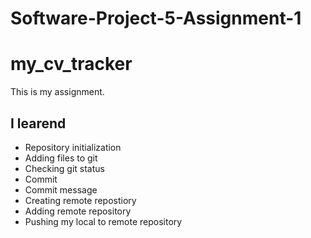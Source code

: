# Software-Project-5-Assignment-1

# my_cv_tracker

This is my assignment.

##  I learend
* Repository initialization
* Adding files to git
* Checking git status
* Commit
* Commit message
* Creating remote repostiory
* Adding remote repository
* Pushing my local to remote repository
